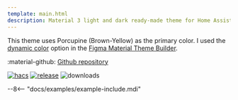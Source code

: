 ```yaml
---
template: main.html
description: Material 3 light and dark ready-made theme for Home Assistant. Example D03 is based on Porcupine as the primary color. Check the screenshots and theme config!
---
```


This theme uses Porcupine (Brown-Yellow) as the primary color. I used the [dynamic color][picking-the-hue] option in the [Figma Material Theme Builder][create-material3-theme].

:material-github: [Github repository][m3-theme-github-url]

[![hacs][hacs-badge]][hacs-url]
[![release][release-badge]][release-url]
![downloads][downloads-badge]

--8<-- "docs/examples/example-include.mdi"

<!-- Image references -->

[AmoebeLabs Material 3 Theme Example Light]: ../assets/screenshots/m3-example-d03-light.png
[AmoebeLabs Material 3 Theme Example Dark]: ../assets/screenshots/m3-example-d03-dark.png

[AmoebeLabs Material 3 Theme Palettes]: ../assets/screenshots/m3-theme-d03-palettes.png
[AmoebeLabs Material 3 Theme Surfaces]: ../assets/screenshots/m3-theme-d03-surfaces.png
[AmoebeLabs Material 3 Theme Light]: ../assets/screenshots/m3-theme-d03-light.png
[AmoebeLabs Material 3 Theme Dark]: ../assets/screenshots/m3-theme-d03-dark.png

<!-- External references -->

[sak-example-12-url]: https://swiss-army-knife-card-manual.amoebelabs.com/examples/example-12/
[m3-theme-github-url]: https://github.com/AmoebeLabs/HA-Theme_M3-D03-Porcupine
[home-assistant]: https://www.home-assistant.io/
[home-assitant-theme-docs]: https://www.home-assistant.io/integrations/frontend/#defining-themes
[hacs]: https://hacs.xyz
[release-url]: https://github.com/AmoebeLabs/HA-Theme_M3-D03-Porcupine/releases
[sak-docs-url]: https://swiss-army-knife-card-manual.amoebelabs.com/

<!-- Badge references -->

[hacs-url]: https://github.com/hacs/default
[hacs-badge]: https://img.shields.io/badge/HACS-Default-41BDF5.svg?style=for-the-badge&logo=homeassistantcommunitystore
[release-badge]: https://img.shields.io/github/v/release/AmoebeLabs/HA-Theme_M3-D03-Porcupine?style=for-the-badge&logo=github
[downloads-badge]: https://img.shields.io/github/downloads/AmoebeLabs/HA-Theme_M3-D03-Porcupine/total?style=for-the-badge&logo=github

<!-- Internal references -->

[create-material3-theme]: ../design/create-material3-theme.md
[picking-the-hue]: ../basics/m3-analysis-hue-picker.md